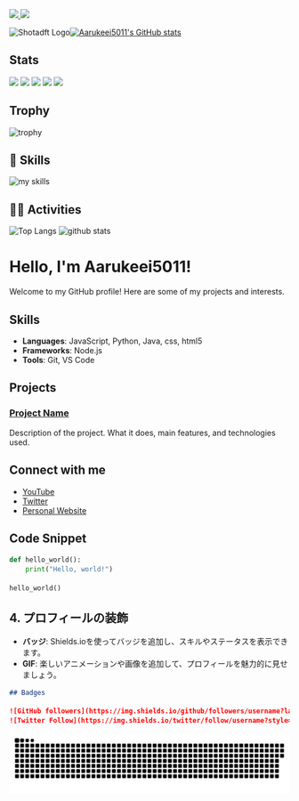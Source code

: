   <a href="https://github.com/Aarukeei5011">
    <img height="20" src="https://komarev.com/ghpvc/?username=Keichan15" />
  </a>
  <a href="https://github.com/Aarukeei5011">
    <img height="20" src="https://img.shields.io/github/followers/Aarukeei5011?label=follow&logo=github&style=flat" />
  </a>
</p>

<img src="https://www.shotadft.com/img/shotadft_icon_a.webp" width="160" alt="Shotadft Logo"><a href="https://github.com/anuraghazra/github-readme-stats"><img src="https://github-readme-stats.vercel.app/api?username=Aarukeei5011&hide=stars&show_icons=true&theme=dark&title_color=fbfb00&locale=ja" alt="Aarukeei5011's GitHub stats"></a>

## Stats
![](http://github-profile-summary-cards.vercel.app/api/cards/profile-details?username=Aarukeei5011&theme=gruvbox)
![](http://github-profile-summary-cards.vercel.app/api/cards/repos-per-language?username=Aarukeei5011&theme=gruvbox)
![](http://github-profile-summary-cards.vercel.app/api/cards/most-commit-language?username=Aarukeei5011&theme=gruvbox)
![](http://github-profile-summary-cards.vercel.app/api/cards/stats?username=Aarukeei5011&theme=gruvbox)
![](http://github-profile-summary-cards.vercel.app/api/cards/productive-time?username=Aarukeei5011&theme=gruvbox&utcOffset=9)

## Trophy
![trophy](https://github-profile-trophy.vercel.app/?username=Aarukeei5011&theme=gruvbox)


<!-- 3. 好きな技術スタックに変更 -->
<!-- ライトモート：theme=light, ダークモート：theme=dark -->
<!-- アイコンの選択肢一覧：https://arc.net/l/quote/zizyykfh -->
## 🌱 Skills
<img alt="my skills" src="https://skillicons.dev/icons?theme=dark&perline=7&i=html,css,js,ts,react,next,figma,python,fastapi,go,docker,terraform,aws,gcp" />
<br>

<!-- 4. GitHub ユーザー名を変更, 2箇所 -->
<!-- ライトモート：theme=light, ダークモート：theme=vue-dark  -->
## 🏃‍♀️ Activities
<div align="left"> 
  <img alt="Top Langs" height="170px" src="https://github-readme-stats.vercel.app/api?username=Aarukeei5011&theme=vue-dark&layout=compact" />
  <img alt="github stats" height="170px" src="https://github-readme-stats.vercel.app/api/top-langs/?username=Aarukeei5011&theme=vue-dark&layout=compact" />
</div>


# Hello, I'm Aarukeei5011!

Welcome to my GitHub profile! Here are some of my projects and interests.

## Skills

- **Languages**: JavaScript, Python, Java, css, html5
- **Frameworks**: Node.js
- **Tools**: Git, VS Code

## Projects

### [Project Name](https://github.com/username/project)
Description of the project. What it does, main features, and technologies used.

## Connect with me

- [YouTube](https://www.youtube.com/@arukee-y9v)
- [Twitter](https://x.com/RKB20101)
- [Personal Website](https://aarukeei5011.github.io/)

## Code Snippet

```python
def hello_world():
    print("Hello, world!")

hello_world()

```

## 4. プロフィールの装飾

- **バッジ**: Shields.ioを使ってバッジを追加し、スキルやステータスを表示できます。
- **GIF**: 楽しいアニメーションや画像を追加して、プロフィールを魅力的に見せましょう。

```markdown
## Badges

![GitHub followers](https://img.shields.io/github/followers/username?label=Follow&style=social)
![Twitter Follow](https://img.shields.io/twitter/follow/username?style=social)

```
![](https://raw.githubusercontent.com/Aarukeei5011/Aarukeei5011/output/github-contribution-grid-snake.svg)


<!--
**Aarukeei5011/Aarukeei5011** is a ✨ _special_ ✨ repository because its `README.md` (this file) appears on your GitHub profile.

Here are some ideas to get you started:

- 🔭 I’m currently working on ...
- 🌱 I’m currently learning ...
- 👯 I’m looking to collaborate on ...
- 🤔 I’m looking for help with ...
- 💬 Ask me about ...
- 📫 How to reach me: ...
- 😄 Pronouns: ...
- ⚡ Fun fact: ...
-->
